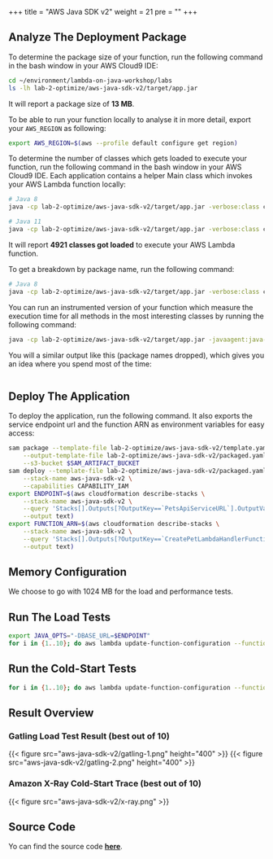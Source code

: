 +++
title = "AWS Java SDK v2"
weight = 21
pre = ""
+++

## Analyze The Deployment Package

To determine the package size of your function, run the following command in the bash window in your AWS Cloud9 IDE:

```bash
cd ~/environment/lambda-on-java-workshop/labs
ls -lh lab-2-optimize/aws-java-sdk-v2/target/app.jar
```

It will report a package size of **13 MB**.

To be able to run your function locally to analyse it in more detail, export your `AWS_REGION` as following:

```bash
export AWS_REGION=$(aws --profile default configure get region)
```

To determine the number of classes which gets loaded to execute your function, run the following command in the bash window in your AWS Cloud9 IDE. Each application contains a helper Main class which invokes your AWS Lambda function locally:

```bash
# Java 8
java -cp lab-2-optimize/aws-java-sdk-v2/target/app.jar -verbose:class com.aws.samples.petclinic.Main | grep '\[Loaded' | wc -l
```

```bash
# Java 11
java -cp lab-2-optimize/aws-java-sdk-v2/target/app.jar -verbose:class com.aws.samples.petclinic.Main | grep '\[class,load\]' | wc -l
```

It will report **4921 classes got loaded** to execute your AWS Lambda function.

To get a breakdown by package name, run the following command:

```bash
# Java 8
java -cp lab-2-optimize/aws-java-sdk-v2/target/app.jar -verbose:class com.aws.samples.petclinic.Main | grep '\[Loaded' | grep '.jar\]' | sed 's/\[Loaded \([^A-Z]*\)[\$A-Za-z0-9]* from .*\]/\1/g' | sort | uniq -c | sort
```

You can run an instrumented version of your function which measure the execution time for all methods in the most interesting classes by running the following command:

```bash
java -cp lab-2-optimize/aws-java-sdk-v2/target/app.jar -javaagent:java-instrumentation-1.0-SNAPSHOT.jar=instrumentation.cfg com.aws.samples.petclinic.Main
```

You will a similar output like this (package names dropped), which gives you an idea where you spend most of the time:

```bash

```

## Deploy The Application

To deploy the application, run the following command. It also exports the service endpoint url and the function ARN as environment variables for easy access:

```bash
sam package --template-file lab-2-optimize/aws-java-sdk-v2/template.yaml \
    --output-template-file lab-2-optimize/aws-java-sdk-v2/packaged.yaml \
    --s3-bucket $SAM_ARTIFACT_BUCKET
sam deploy --template-file lab-2-optimize/aws-java-sdk-v2/packaged.yaml \
    --stack-name aws-java-sdk-v2 \
    --capabilities CAPABILITY_IAM
export ENDPOINT=$(aws cloudformation describe-stacks \
    --stack-name aws-java-sdk-v2 \
    --query 'Stacks[].Outputs[?OutputKey==`PetsApiServiceURL`].OutputValue' \
    --output text)
export FUNCTION_ARN=$(aws cloudformation describe-stacks \
    --stack-name aws-java-sdk-v2 \
    --query 'Stacks[].Outputs[?OutputKey==`CreatePetLambdaHandlerFunction`].OutputValue' \
    --output text)
```

## Memory Configuration

We choose to go with 1024 MB for the load and performance tests.

## Run The Load Tests

```bash
export JAVA_OPTS="-DBASE_URL=$ENDPOINT"
for i in {1..10}; do aws lambda update-function-configuration --function-name $FUNCTION_ARN --environment "Variables={TABLE_NAME=$PETS_TABLE,BUCKET_NAME=$PETS_BUCKET,KeyName1=KeyValue$i}"; gatling.sh --simulations-folder lab-2-optimize/aws-java-sdk-v2/src/test/scala --simulation LoadTest --run-description "aws-java-sdk-v2-run-$i"; done
```

## Run the Cold-Start Tests

```bash
for i in {1..10}; do aws lambda update-function-configuration --function-name $FUNCTION_ARN --environment "Variables={TABLE_NAME=$PETS_TABLE,BUCKET_NAME=$PETS_BUCKET,KeyName1=KeyValue$i}"; curl -i -X POST -d '{"name": "Max", "type": "dog", "birthday": "2010-11-03", "medicalRecord": "bla bla bla"}' $ENDPOINT/pet; done
```

## Result Overview

### Gatling Load Test Result (best out of 10)

{{< figure src="aws-java-sdk-v2/gatling-1.png" height="400" >}}
{{< figure src="aws-java-sdk-v2/gatling-2.png" height="400" >}}

### Amazon X-Ray Cold-Start Trace (best out of 10)

{{< figure src="aws-java-sdk-v2/x-ray.png" >}}

## Source Code

Yo can find the source code **[here](https://github.com/muellerc/lambda-on-java-workshop/tree/master/labs/lab-2-optimize/aws-java-sdk-v2)**.
